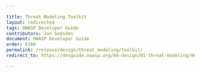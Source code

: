 ```yaml
---

title: Threat Modeling Toolkit
layout: redirected
tags: OWASP Developer Guide
contributors: Jon Gadsden
document: OWASP Developer Guide
order: 6160
permalink: /release/design/threat_modeling/toolkit/
redirect_to: https://devguide.owasp.org/04-design/01-threat-modeling/06-toolkit/

---
```

